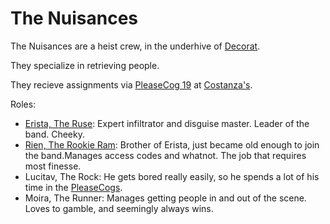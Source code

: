 The Nuisances
=============

The Nuisances are a heist crew, in the underhive of [Decorat](../places/hive_decorat.md).

They specialize in retrieving people.

They recieve assignments via [PleaseCog 19](../artefacts/pleasecog.md) at [Costanza's](../places/costanzas.md).

Roles:
- [Erista, The Ruse](erista_nyren.md): Expert infiltrator and disguise master. Leader of the band. Cheeky.
- [Rien, The Rookie Ram](rien_nyren.md): Brother of Erista, just became old enough to join the band.Manages access codes and whatnot. The job that requires most finesse.
- Lucitav, The Rock:  He gets bored really easily, so he spends a lot of his time in the [PleaseCogs](../artefacts/pleasecog.md).
- Moira, The Runner: Manages getting people in and out of the scene. Loves to gamble, and seemingly always wins.



